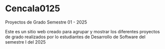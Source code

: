 # Cencala0125
Proyectos de Grado Semestre 01 - 2025


Este es un sitio web creado para agrupar y mostrar los diferentes proyectos de grado realizados por lo estudiantes de Desarrollo de Software del semestre I del 2025

